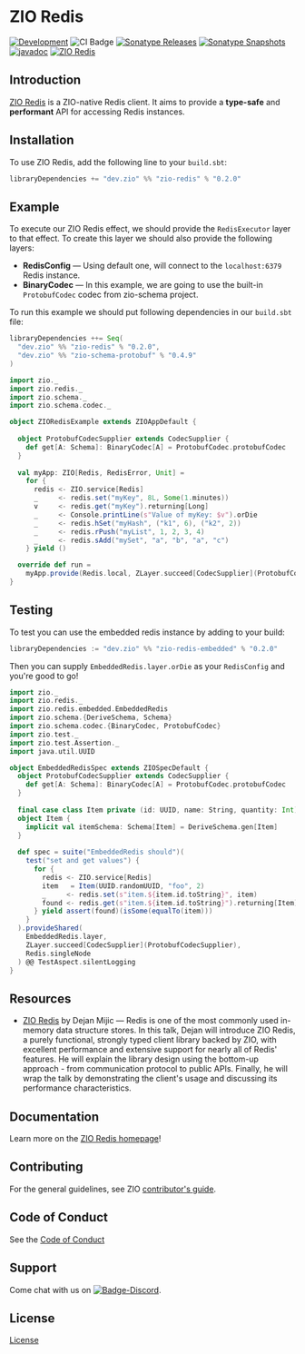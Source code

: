 [//]: # (This file was autogenerated using `zio-sbt-website` plugin via `sbt generateReadme` command.)
[//]: # (So please do not edit it manually. Instead, change "docs/index.md" file or sbt setting keys)
[//]: # (e.g. "readmeDocumentation" and "readmeSupport".)

# ZIO Redis

[![Development](https://img.shields.io/badge/Project%20Stage-Development-green.svg)](https://github.com/zio/zio/wiki/Project-Stages) ![CI Badge](https://github.com/zio/zio-redis/workflows/CI/badge.svg) [![Sonatype Releases](https://img.shields.io/nexus/r/https/oss.sonatype.org/dev.zio/zio-redis_2.13.svg?label=Sonatype%20Release)](https://oss.sonatype.org/content/repositories/releases/dev/zio/zio-redis_2.13/) [![Sonatype Snapshots](https://img.shields.io/nexus/s/https/oss.sonatype.org/dev.zio/zio-redis_2.13.svg?label=Sonatype%20Snapshot)](https://oss.sonatype.org/content/repositories/snapshots/dev/zio/zio-redis_2.13/) [![javadoc](https://javadoc.io/badge2/dev.zio/zio-redis-docs_2.13/javadoc.svg)](https://javadoc.io/doc/dev.zio/zio-redis-docs_2.13) [![ZIO Redis](https://img.shields.io/github/stars/zio/zio-redis?style=social)](https://github.com/zio/zio-redis)

## Introduction

[ZIO Redis](https://github.com/zio/zio-redis) is a ZIO-native Redis client.
It aims to provide a **type-safe** and **performant** API for accessing Redis
instances.

## Installation

To use ZIO Redis, add the following line to your `build.sbt`:

```scala
libraryDependencies += "dev.zio" %% "zio-redis" % "0.2.0"
```

## Example

To execute our ZIO Redis effect, we should provide the `RedisExecutor` layer to that effect. To create this layer we
should also provide the following layers:

- **RedisConfig** — Using default one, will connect to the `localhost:6379` Redis instance.
- **BinaryCodec** — In this example, we are going to use the built-in `ProtobufCodec` codec from zio-schema project.

To run this example we should put following dependencies in our `build.sbt` file:

```scala
libraryDependencies ++= Seq(
  "dev.zio" %% "zio-redis" % "0.2.0",
  "dev.zio" %% "zio-schema-protobuf" % "0.4.9"
)
```

```scala
import zio._
import zio.redis._
import zio.schema._
import zio.schema.codec._

object ZIORedisExample extends ZIOAppDefault {
  
  object ProtobufCodecSupplier extends CodecSupplier {
    def get[A: Schema]: BinaryCodec[A] = ProtobufCodec.protobufCodec
  }
  
  val myApp: ZIO[Redis, RedisError, Unit] = 
    for {
      redis <- ZIO.service[Redis]
      _     <- redis.set("myKey", 8L, Some(1.minutes))
      v     <- redis.get("myKey").returning[Long]
      _     <- Console.printLine(s"Value of myKey: $v").orDie
      _     <- redis.hSet("myHash", ("k1", 6), ("k2", 2))
      _     <- redis.rPush("myList", 1, 2, 3, 4)
      _     <- redis.sAdd("mySet", "a", "b", "a", "c")
    } yield ()

  override def run = 
    myApp.provide(Redis.local, ZLayer.succeed[CodecSupplier](ProtobufCodecSupplier))
}
```

## Testing

To test you can use the embedded redis instance by adding to your build:

```scala
libraryDependencies := "dev.zio" %% "zio-redis-embedded" % "0.2.0"
```

Then you can supply `EmbeddedRedis.layer.orDie` as your `RedisConfig` and you're good to go!

```scala
import zio._
import zio.redis._
import zio.redis.embedded.EmbeddedRedis
import zio.schema.{DeriveSchema, Schema}
import zio.schema.codec.{BinaryCodec, ProtobufCodec}
import zio.test._
import zio.test.Assertion._
import java.util.UUID

object EmbeddedRedisSpec extends ZIOSpecDefault {
  object ProtobufCodecSupplier extends CodecSupplier {
    def get[A: Schema]: BinaryCodec[A] = ProtobufCodec.protobufCodec
  }
  
  final case class Item private (id: UUID, name: String, quantity: Int)
  object Item {
    implicit val itemSchema: Schema[Item] = DeriveSchema.gen[Item]
  }
  
  def spec = suite("EmbeddedRedis should")(
    test("set and get values") {
      for {
        redis <- ZIO.service[Redis]
        item   = Item(UUID.randomUUID, "foo", 2)
        _     <- redis.set(s"item.${item.id.toString}", item)
        found <- redis.get(s"item.${item.id.toString}").returning[Item]
      } yield assert(found)(isSome(equalTo(item)))
    }
  ).provideShared(
    EmbeddedRedis.layer,
    ZLayer.succeed[CodecSupplier](ProtobufCodecSupplier),
    Redis.singleNode
  ) @@ TestAspect.silentLogging
}
```

## Resources

- [ZIO Redis](https://www.youtube.com/watch?v=yqFt3b3RBkI) by Dejan Mijic — Redis is one of the most commonly used
  in-memory data structure stores. In this talk, Dejan will introduce ZIO Redis, a purely functional, strongly typed
  client library backed by ZIO, with excellent performance and extensive support for nearly all of Redis' features. He
  will explain the library design using the bottom-up approach - from communication protocol to public APIs. Finally, he
  will wrap the talk by demonstrating the client's usage and discussing its performance characteristics.

## Documentation

Learn more on the [ZIO Redis homepage](https://zio.dev/zio-redis/)!

## Contributing

For the general guidelines, see ZIO [contributor's guide](https://zio.dev/about/contributing).

## Code of Conduct

See the [Code of Conduct](https://zio.dev/about/code-of-conduct)

## Support

Come chat with us on [![Badge-Discord]][Link-Discord].

[Badge-Discord]: https://img.shields.io/discord/629491597070827530?logo=discord "chat on discord"
[Link-Discord]: https://discord.gg/2ccFBr4 "Discord"

## License

[License](LICENSE)
